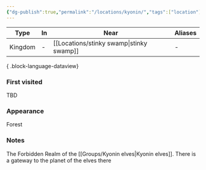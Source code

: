 ```yaml
---
{"dg-publish":true,"permalink":"/locations/kyonin/","tags":["location"],"dgShowLocalGraph":true,"noteIcon":"location","created":"2023-12-28T00:43:14.473+01:00","updated":"2024-01-10T00:13:56.701+01:00"}
---
```


| Type    | In | Near             | Aliases |
| ------- | -- | ---------------- | ------- |
| Kingdom | \- | [[Locations/stinky swamp\|stinky swamp]] | \-      |

{ .block-language-dataview}
### First visited
TBD
### Appearance
Forest
### Notes
The Forbidden Realm of the [[Groups/Kyonin elves\|Kyonin elves]]. There is a gateway to the planet of the elves there